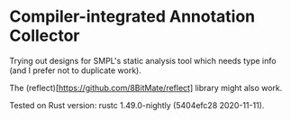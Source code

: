 # Compiler-integrated Annotation Collector

Trying out designs for SMPL's static analysis tool which needs type info (and I prefer not to duplicate work).

The (reflect)[https://github.com/8BitMate/reflect] library might also work.

Tested on Rust version: rustc 1.49.0-nightly (5404efc28 2020-11-11).
